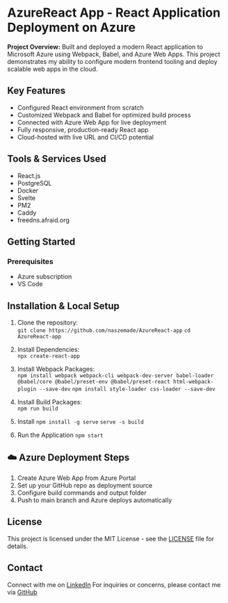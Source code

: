 # AzureReact App - React Application Deployment on Azure

**Project Overview:**
Built and deployed a modern React application to Microsoft Azure using Webpack, Babel, and Azure Web Apps. This project demonstrates my ability to configure modern frontend tooling and deploy scalable web apps in the cloud.

## Key Features
- Configured React environment from scratch
- Customized Webpack and Babel for optimized build process
- Connected with Azure Web App for live deployment
- Fully responsive, production-ready React app
- Cloud-hosted with live URL and CI/CD potential

## Tools & Services Used
- React.js
- PostgreSQL
- Docker
- Svelte
- PM2
- Caddy
- freedns.afraid.org

## Getting Started
### Prerequisites
- Azure subscription
- VS Code

## Installation & Local Setup
1. Clone the repository:  
   `git clone https://github.com/naszemade/AzureReact-app`
   `cd AzureReact-app`
   
2. Install Dependencies:  
   `npx create-react-app`

3. Install Webpack Packages:  
   `npm install webpack webpack-cli webpack-dev-server babel-loader @babel/core @babel/preset-env @babel/preset-react html-webpack-plugin --save-dev`
   `npm install style-loader css-loader --save-dev`

4. Install Build Packages:  
   `npm run build`

5. Install
   `npm install -g serve`
   `serve -s build`
   
6. Run the Application
   `npm start`
   
## ☁️ Azure Deployment Steps
1. Create Azure Web App from Azure Portal
2. Set up your GitHub repo as deployment source
3. Configure build commands and output folder
4. Push to main branch and Azure deploys automatically

## License
This project is licensed under the MIT License - see the [LICENSE](LICENSE) file for details.

## Contact
Connect with me on [LinkedIn](https://www.linkedin.com/in/nasze-royster/)
For inquiries or concerns, please contact me via [GitHub](github.com/naszemade)
